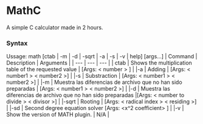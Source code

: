 # MathC
A simple C calculator made in 2 hours.

### Syntax
Ussage: math [ctab | -m | -d | -sqrt | -a | -s | -v | help] [args...]
| Command | Description | Arguments |
| --- | --- | --- |
| ctab | Shows the multiplication table of the requested value | [Args: < number > ] |
|-a | Adding | [Args: < number1 > < number2 >] |
|-s | Substraction | [Args: < number1 > < number2 >] | 
|-m | Muestra las diferencias de archivo que no han sido preparadas | [Args: < number1 > < number2 >] |
|-d | Muestra las diferencias de archivo que no han sido preparadas |[Args: < number to divide > < divisor >] |
|-sqrt | Rooting | [Args: < radical index > < residing >] |
|-sd | Second degree equation solver [Args: <x^2 coefficient> <x coefficient> <constant term>] |
|-v | Show the version of MATH plugin. | N/A |
